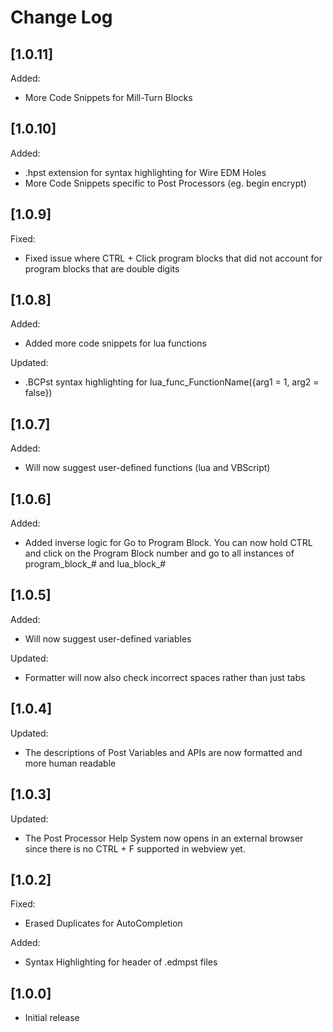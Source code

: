 # Change Log

## [1.0.11]

Added:

* More Code Snippets for Mill-Turn Blocks

## [1.0.10]

Added:

* .hpst extension for syntax highlighting for Wire EDM Holes
* More Code Snippets specific to Post Processors (eg. begin encrypt)

## [1.0.9]

Fixed:

* Fixed issue where CTRL + Click program blocks that did not account for program blocks that are double digits

## [1.0.8]

Added:

* Added more code snippets for lua functions

Updated:

* .BCPst syntax highlighting for lua_func_FunctionName({arg1 = 1, arg2 = false}) 

## [1.0.7]

Added:

* Will now suggest user-defined functions (lua and VBScript)

## [1.0.6]

Added:

* Added inverse logic for Go to Program Block. You can now hold CTRL and click on the Program Block number and go to all instances of program_block_# and lua_block_#

## [1.0.5]

Added:

* Will now suggest user-defined variables

Updated:

* Formatter will now also check incorrect spaces rather than just tabs 

## [1.0.4]

Updated:

* The descriptions of Post Variables and APIs are now formatted and more human readable

## [1.0.3]

Updated:

* The Post Processor Help System now opens in an external browser since there is no CTRL + F supported in webview yet.

## [1.0.2]

Fixed:

* Erased Duplicates for AutoCompletion

Added:

* Syntax Highlighting for header of .edmpst files

## [1.0.0]

- Initial release